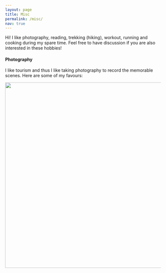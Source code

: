 ```yaml
---
layout: page
title: Misc
permalink: /misc/
nav: true
---
```


Hi! I like photography, reading, trekking (hiking), workout, running and cooking during my spare time. Feel free to have discussion if you are also interested in these hobbies!

#### Photography

I like tourism and thus I like taking photography to record the memorable scenes. Here are some of my favours:

<img src = "https://s1.ax1x.com/2022/08/04/vek1Nd.png" width = "600">